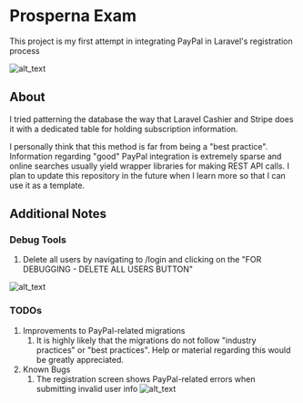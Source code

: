 # Prosperna Exam

This project is my first attempt in integrating PayPal in Laravel's registration process

![alt_text](https://res.cloudinary.com/dkxsudplj/image/upload/v1609339764/prosperna-exam/prosperna-exam-registration-screen_ritxp8.png "Registration Page")

## About

I tried patterning the database the way that Laravel Cashier and Stripe does it with a dedicated table for holding
subscription information. 

I personally think that this method is far from being a "best practice". Information regarding "good" PayPal integration is extremely sparse
and online searches usually yield wrapper libraries for making REST API calls. I plan to update this repository in the future
when I learn more so that I can use it as a template.

## Additional Notes

### Debug Tools

1. Delete all users by navigating to /login and clicking on the "FOR DEBUGGING - DELETE ALL USERS BUTTON" 

![alt_text](https://res.cloudinary.com/dkxsudplj/image/upload/v1609339766/prosperna-exam/prosperna-exam-login-page_pjdtqd.png "Login Page")

### TODOs

1. Improvements to PayPal-related migrations
	1. It is highly likely that the migrations do not follow "industry practices" or "best practices". Help or material regarding this would be greatly appreciated.
2. Known Bugs
	1. The registration screen shows PayPal-related errors when submitting invalid user info
	![alt_text](https://res.cloudinary.com/dkxsudplj/image/upload/v1609340034/prosperna-exam/prosperna-exam-registration-error_rdpnjy.png "Registration page error")
